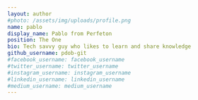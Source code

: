 ```yaml
---
layout: author
#photo: /assets/img/uploads/profile.png
name: pablo
display_name: Pablo from Perfeton
position: The One
bio: Tech savvy guy who likes to learn and share knowledge
github_username: pdob-git
#facebook_username: facebook_username
#twitter_username: twitter_username
#instagram_username: instagram_username
#linkedin_username: linkedin_username
#medium_username: medium_username
---
```


